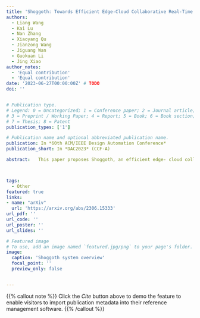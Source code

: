 ```yaml
---
title: 'Shoggoth: Towards Efficient Edge-Cloud Collaborative Real-Time Video Inference via Adaptive Online Learning'
authors:
  - Liang Wang 
  - Kai Lu
  - Nan Zhang
  - Xiaoyang Qu
  - Jianzong Wang
  - Jiguang Wan
  - Guokuan Li
  - Jing Xiao
author_notes:
  - 'Equal contribution'
  - 'Equal contribution'
date: '2023-06-27T00:00:00Z' # TODO
doi: ''


# Publication type.
# Legend: 0 = Uncategorized; 1 = Conference paper; 2 = Journal article;
# 3 = Preprint / Working Paper; 4 = Report; 5 = Book; 6 = Book section;
# 7 = Thesis; 8 = Patent
publication_types: ['1']

# Publication name and optional abbreviated publication name.
publication: In *60th ACM/IEEE Design Automation Conference*
publication_short: In *DAC2023* (CCF-A)

abstract:   This paper proposes Shoggoth, an efficient edge- cloud collaborative architecture, for boosting inference perfor- mance on real-time video of changing scenes. Shoggoth uses online knowledge distillation to improve the accuracy of models suffering from data drift and offloads the labeling process to the cloud, alleviating constrained resources of edge devices. At the edge, we design adaptive training using small batches to adapt models under limited computing power, and adaptive sampling of training frames for robustness and reducing bandwidth. The evaluations on the realistic dataset show 15%–20% model accuracy improvement compared to the edge-only strategy and fewer network costs than the cloud-only strategy.



tags:
  - Other
featured: true
links:
- name: "arXiv"
  url: 'https://arxiv.org/abs/2306.15333'
url_pdf: ''
url_code: ''
url_poster: ''
url_slides: ''

# Featured image
# To use, add an image named `featured.jpg/png` to your page's folder.
image:
  caption: 'Shoggoth system overview'
  focal_point: ''
  preview_only: false


---
```


{{% callout note %}}
Click the _Cite_ button above to demo the feature to enable visitors to import publication metadata into their reference management software.
{{% /callout %}}

